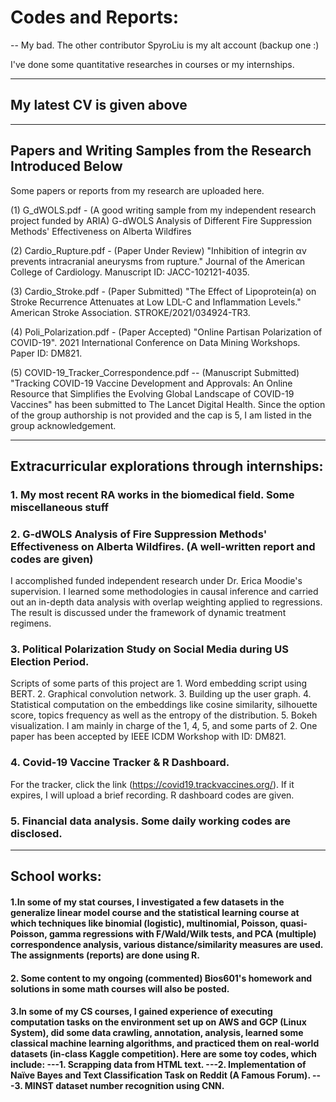 # Codes and Reports:

-- My bad. The other contributor SpyroLiu is my alt account (backup one :)

I've done some quantitative researches in courses or my internships. 

-------------------------------------------------

## My latest CV is given above

-------------------------------------------------

## Papers and Writing Samples from the Research Introduced Below

Some papers or reports from my research are uploaded here.

(1) G_dWOLS.pdf - (A good writing sample from my independent research project funded by ARIA) G-dWOLS Analysis of Different Fire Suppression Methods' Effectiveness on Alberta Wildfires

(2) Cardio_Rupture.pdf - (Paper Under Review) "Inhibition of integrin αv prevents intracranial aneurysms from rupture." Journal of the American College of Cardiology. Manuscript ID: JACC-102121-4035.

(3) Cardio_Stroke.pdf - (Paper Submitted) "The Effect of Lipoprotein(a) on Stroke Recurrence Attenuates at Low LDL-C and Inflammation Levels." American Stroke Association. STROKE/2021/034924-TR3.

(4) Poli_Polarization.pdf - (Paper Accepted) "Online Partisan Polarization of COVID-19". 2021 International Conference on Data Mining Workshops. Paper ID: DM821.

(5) COVID-19_Tracker_Correspondence.pdf --  (Manuscript Submitted) "Tracking COVID-19 Vaccine Development and Approvals: An Online Resource that Simplifies the Evolving Global Landscape of COVID-19 Vaccines" has been submitted to The Lancet Digital Health. Since the option of the group authorship is not provided and the cap is 5, I am listed in the group acknowledgement.

-------------------------------------------------

## Extracurricular explorations through internships:

### 1. My most recent RA works in the biomedical field. Some miscellaneous stuff

### 2. G-dWOLS Analysis of Fire Suppression Methods' Effectiveness on Alberta Wildfires. (A well-written report and codes are given)

I accomplished funded independent research under Dr. Erica Moodie's supervision. I learned some methodologies in causal inference and carried out an in-depth data analysis with overlap weighting applied to regressions. The result is discussed under the framework of dynamic treatment regimens.

### 3. Political Polarization Study on Social Media during US Election Period. 

Scripts of some parts of this project are 1. Word embedding script using BERT. 2. Graphical convolution network. 3. Building up the user graph. 4. Statistical computation on the embeddings like cosine similarity, silhouette score, topics frequency as well as the entropy of the distribution. 5. Bokeh visualization. I am mainly in charge of the 1, 4, 5, and some parts of 2. One paper has been accepted by IEEE ICDM Workshop with ID: DM821.


### 4. Covid-19 Vaccine Tracker & R Dashboard. 

For the tracker, click the link (https://covid19.trackvaccines.org/). If it expires, I will upload a brief recording. R dashboard codes are given.

### 5. Financial data analysis. Some daily working codes are disclosed.

-------------------------------------------------

## School works:

#### 1.In some of my stat courses, I investigated a few datasets in the generalize linear model course and the statistical learning course at which techniques like binomial (logistic), multinomial, Poisson, quasi-Poisson, gamma regressions with F/Wald/Wilk tests, and PCA (multiple) correspondence analysis, various distance/similarity measures are used. The assignments (reports) are done using R. 

#### 2. Some content to my ongoing (commented) Bios601's homework and solutions in some math courses will also be posted. 

#### 3.In some of my CS courses, I gained experience of executing computation tasks on the environment set up on AWS and GCP (Linux System), did some data crawling, annotation, analysis, learned some classical machine learning algorithms, and practiced them on real-world datasets (in-class Kaggle competition). Here are some toy codes, which include: ---1. Scrapping data from HTML text. ---2. Implementation of Naïve Bayes and Text Classification Task on Reddit (A Famous Forum).  ---3. MINST dataset number recognition using CNN.
